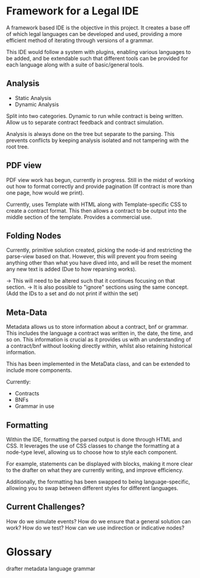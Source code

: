 # Framework for a Legal IDE

A framework based IDE is the objective in this project. It creates a base off of which legal languages can be developed and used, providing a more efficient method of iterating through versions of a grammar.

This IDE would follow a system with plugins, enabling various languages to be added, and be extendable such that different tools can be provided for each language along with a suite of basic/general tools.

## Analysis
- Static Analysis
- Dynamic Analysis

Split into two categories. Dynamic to run while contract is being written. Allow us to separate contract feedback and contract simulation.

Analysis is always done on the tree but separate to the parsing. This prevents conflicts by keeping analysis isolated and not tampering with the root tree.


## PDF view

PDF view work has begun, currently in progress. Still in the midst of working out how to format correctly and provide pagination (If contract is more than one page, how would we print). 

Currently, uses Template with HTML along with Template-specific CSS to create a contract format. This then allows a contract to be output into the middle section of the template. Provides a commercial use.

## Folding Nodes

Currently, primitive solution created, picking the node-id and restricting the parse-view based on that. However, this will prevent you from seeing anything other than what you have dived into, and will be reset the moment any new text is added (Due to how reparsing works).

-> This will need to be altered such that it continues focusing on that section.
-> It is also possible to "ignore" sections using the same concept. (Add the IDs to a set and do not print if within the set)

## Meta-Data

Metadata allows us to store information about a contract, bnf or grammar. This includes the language a contract was written in, the date, the time, and so on. This information is crucial as it provides us with an understanding of a contract/bnf without looking directly within, whilst also retaining historical information. 

This has been implemented in the MetaData class, and can be extended to include more components.

Currently:
- Contracts
- BNFs
- Grammar in use

## Formatting

Within the IDE, formatting the parsed output is done through HTML and CSS. It leverages the use of CSS classes to change the formatting at a node-type level, allowing us to choose how to style each component.

For example, statements can be displayed with blocks, making it more clear to the drafter on what they are currently writing, and improve efficiency.

Additionally, the formatting has been swapped to being language-specific, allowing you to swap between different styles for different languages.


## Current Challenges?

How do we simulate events? 
How do we ensure that a general solution can work?
How do we test?
How can we use indirection or indicative nodes?


# Glossary

drafter
metadata
language
grammar